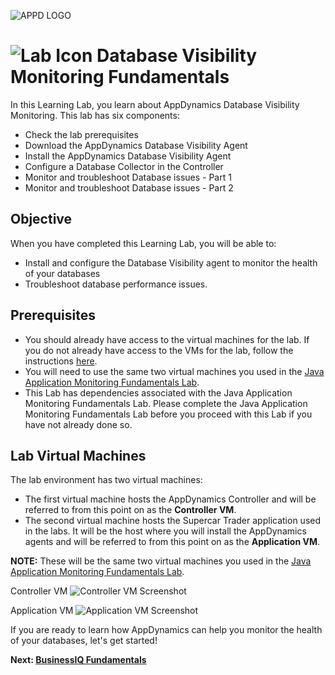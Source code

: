 ![APPD LOGO](assets/images/appd-logo.png)

![Lab Icon](assets/images/lab-icon.png) Database Visibility Monitoring Fundamentals
=========================================================================

In this Learning Lab, you learn about AppDynamics Database Visibility Monitoring. This lab has six components:

* Check the lab prerequisites
* Download the AppDynamics Database Visibility Agent
* Install the AppDynamics Database Visibility Agent
* Configure a Database Collector in the Controller
* Monitor and troubleshoot Database issues - Part 1
* Monitor and troubleshoot Database issues - Part 2

## Objective

When you have completed this Learning Lab, you will be able to:

* Install and configure the Database Visibility agent to monitor the health of your databases
* Troubleshoot database performance issues.

## Prerequisites

* You should already have access to the virtual machines for the lab. If you do not already have access to the VMs for the lab, follow the instructions [here](lab-exercise-00.md).
* You will need to use the same two virtual machines you used in the [Java Application Monitoring Fundamentals Lab](https://developer.cisco.com/learning/lab/fnd-01-appd-apm-java/step/1).
* This Lab has dependencies associated with the Java Application Monitoring Fundamentals Lab. Please complete the Java Application Monitoring Fundamentals Lab before you proceed with this Lab if you have not already done so.

## Lab Virtual Machines

The lab environment has two virtual machines:

* The first virtual machine hosts the AppDynamics Controller and will be referred to from this point on as the **Controller VM**.
* The second virtual machine hosts the Supercar Trader application used in the labs. It will be the host where you will install the AppDynamics agents and will be referred to from this point on as the **Application VM**.

**NOTE:** These will be the same two virtual machines you used in the [Java Application Monitoring Fundamentals Lab](../fnd-01-appd-apm-java/lab-exercise-01.md).


Controller VM
![Controller VM Screenshot](assets/images/01-controller-vm.png)


Application VM
![Application VM Screenshot](assets/images/01-application-vm.png)


If you are ready to learn how AppDynamics can help you monitor the health of your databases, let's get started!   

**Next: [BusinessIQ Fundamentals](https://developer.cisco.com/learning/lab/fnd-01-appd-apm-java/step/1)**
